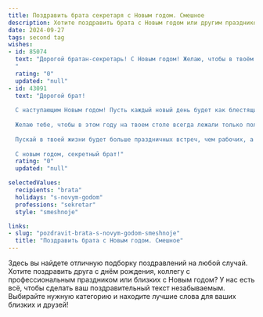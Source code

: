 ```yaml
---
title: Поздравить брата секретаря с Новым годом. Смешное
description: Хотите поздравить брата с Новым годом или другим праздником? Наш ИИ создаст незабываемое поздравление, а вы обязательно выделитесь среди других.  
date: 2024-09-27
tags: second tag
wishes:
- id: 85074
  text: "Дорогой братан-секретарь! С Новым годом! Желаю, чтобы в твоём рабочем графике в этом году появилось больше свободного времени (и, может быть, меньше секретных документов, которые нужно прятать от начальства!).  Пусть  новый год принесёт тебе не только кучу поздравлений, но и  столько же счастья,  сколько  бумаги ты перерабатываешь за год!  Пусть твоя жизнь будет ярче, чем печатная машинка (шутка, конечно, если ты еще пользуешься печатной машинкой!), а зарплата — выше, чем  самый высокий столик в вашем офисе!
  "
  rating: "0"
  updated: "null"
- id: 43091
  text: "Дорогой брат!
  
  С наступающим Новым годом! Пусть каждый новый день будет как блестящий документ, который ты, как настоящий секретарь, успешно подписываешь на счастье и удачу!
  
  Желаю тебе, чтобы в этом году на твоем столе всегда лежали только положительные файлы, а стрессовые ситуации исчезали в архив, как ненужные отчеты! Пусть начальство наградит тебя не только премией, но и хорошим настроением, а подчиненные подсовывают только радостные сюрпризы, а не документы на проверку.
  
  Пускай в твоей жизни будет больше праздничных встреч, чем рабочих, а на повестке дня – только удовольствия! Обнимаю крепко, как объемный отчет, и надеюсь на самые веселые моменты в будущем!
  
  С новым годом, секретный брат!"
  rating: "0"
  updated: "null"

selectedValues:
  recipients: "brata"
  holidays: "s-novym-godom"
  professions: "sekretar"
  style: "smeshnoje"

links:
- slug: "pozdravit-brata-s-novym-godom-smeshnoje"
  title: "Поздравить брата с Новым годом. Смешное"
---
```


Здесь вы найдете отличную подборку поздравлений на любой случай.
Хотите поздравить друга с днём рождения, коллегу с профессиональным праздником или близких с Новым годом? У нас есть всё, чтобы сделать ваш поздравительный текст незабываемым. Выбирайте нужную категорию и находите лучшие слова для ваших близких и друзей!
